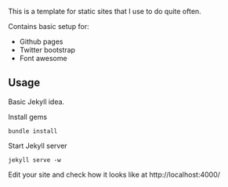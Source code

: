 This is a template for static sites that I use to do quite often.

Contains basic setup for:

  * Github pages
  * Twitter bootstrap
  * Font awesome

Usage
-----

Basic Jekyll idea.

Install gems

    bundle install

Start Jekyll server

    jekyll serve -w

Edit your site and check how it looks like at http://localhost:4000/